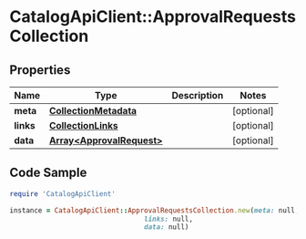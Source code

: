 # CatalogApiClient::ApprovalRequestsCollection

## Properties

Name | Type | Description | Notes
------------ | ------------- | ------------- | -------------
**meta** | [**CollectionMetadata**](CollectionMetadata.md) |  | [optional] 
**links** | [**CollectionLinks**](CollectionLinks.md) |  | [optional] 
**data** | [**Array&lt;ApprovalRequest&gt;**](ApprovalRequest.md) |  | [optional] 

## Code Sample

```ruby
require 'CatalogApiClient'

instance = CatalogApiClient::ApprovalRequestsCollection.new(meta: null,
                                 links: null,
                                 data: null)
```


